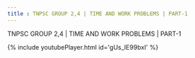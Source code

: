 ```yaml
---
title : TNPSC GROUP 2,4 | TIME AND WORK PROBLEMS | PART-1
---
```


TNPSC GROUP 2,4 | TIME AND WORK PROBLEMS | PART-1



{% include youtubePlayer.html id='gUs_IE99bxI' %}

